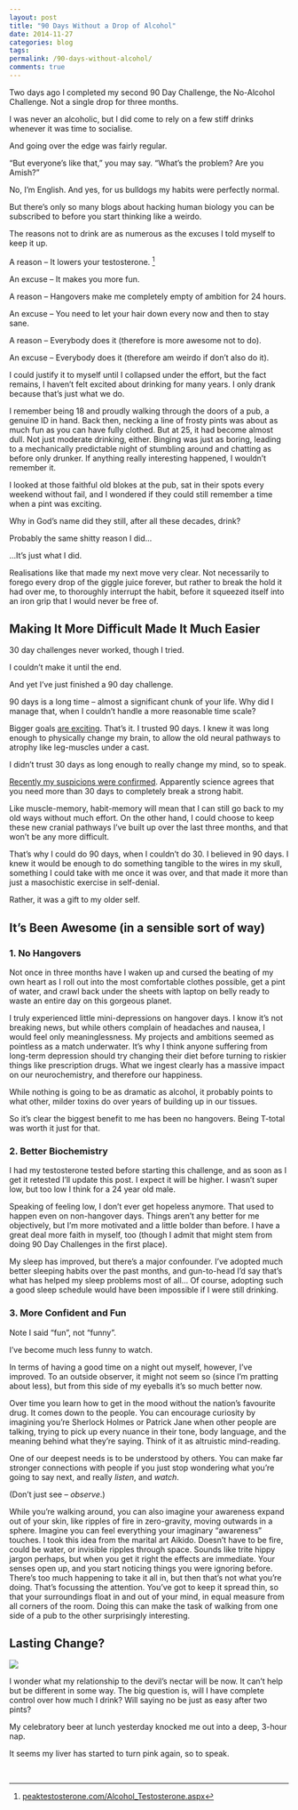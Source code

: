 ```yaml
---
layout: post
title: "90 Days Without a Drop of Alcohol"
date: 2014-11-27 
categories: blog
tags: 
permalink: /90-days-without-alcohol/
comments: true
---
```


Two days ago I completed my second 90 Day Challenge, the No-Alcohol Challenge. Not a single drop for three months.

I was never an alcoholic, but I did come to rely on a few stiff drinks whenever it was time to socialise.

And going over the edge was fairly regular.

“But everyone’s like that,” you may say. “What’s the problem? Are you Amish?”

No, I’m English. And yes, for us bulldogs my habits were perfectly normal.

But there’s only so many blogs about hacking human biology you can be subscribed to before you start thinking like a weirdo.

The reasons not to drink are as numerous as the excuses I told myself to keep it up.

A reason – It lowers your testosterone. [^1]

An excuse – It makes you more fun.

A reason – Hangovers make me completely empty of ambition for 24 hours.

An excuse – You need to let your hair down every now and then to stay sane.

A reason – Everybody does it (therefore is more awesome not to do).

An excuse – Everybody does it (therefore am weirdo if don’t also do it).

I could justify it to myself until I collapsed under the effort, but the fact remains, I haven’t felt excited about drinking for many years. I only drank because that’s just what we do.

I remember being 18 and proudly walking through the doors of a pub, a genuine ID in hand. Back then, necking a line of frosty pints was about as much fun as you can have fully clothed. But at 25, it had become almost dull. Not just moderate drinking, either. Binging was just as boring, leading to a mechanically predictable night of stumbling around and chatting as before only drunker. If anything really interesting happened, I wouldn’t remember it.

I looked at those faithful old blokes at the pub, sat in their spots every weekend without fail, and I wondered if they could still remember a time when a pint was exciting.

Why in God’s name did they still, after all these decades, drink?

Probably the same shitty reason I did…

…It’s just what I did.

Realisations like that made my next move very clear. Not necessarily to forego every drop of the giggle juice forever, but rather to break the hold it had over me, to thoroughly interrupt the habit, before it squeezed itself into an iron grip that I would never be free of.



## Making It More Difficult Made It Much Easier

30 day challenges never worked, though I tried.

I couldn’t make it until the end.

And yet I’ve just finished a 90 day challenge.

90 days is a long time – almost a significant chunk of your life. Why did I manage that, when I couldn’t handle a more reasonable time scale?

Bigger goals [are exciting](http://www.scotthyoung.com/blog/2013/10/29/bold-moves/). That’s it. I trusted 90 days. I knew it was long enough to physically change my brain, to allow the old neural pathways to atrophy like leg-muscles under a cast.

I didn’t trust 30 days as long enough to really change my mind, so to speak.

[Recently my suspicions were confirmed](https://www.bulletproofexec.com/maneesh-sethi-hacking-habits-accountability-time-management-with-pavlok-158/). Apparently science agrees that you need more than 30 days to completely break a strong habit. 

Like muscle-memory, habit-memory will mean that I can still go back to my old ways without much effort. On the other hand, I could choose to keep these new cranial pathways I’ve built up over the last three months, and that won’t be any more difficult.

That’s why I could do 90 days, when I couldn’t do 30. I believed in 90 days. I knew it would be enough to do something tangible to the wires in my skull, something I could take with me once it was over, and that made it more than just a masochistic exercise in self-denial.

Rather, it was a gift to my older self. 



## It’s Been Awesome (in a sensible sort of way)

### 1. No Hangovers

Not once in three months have I waken up and cursed the beating of my own heart as I roll out into the most comfortable clothes possible, get a pint of water, and crawl back under the sheets with laptop on belly ready to waste an entire day on this gorgeous planet.

I truly experienced little mini-depressions on hangover days. I know it’s not breaking news, but while others complain of headaches and nausea, I would feel only meaninglessness. My projects and ambitions seemed as pointless as a match underwater. It’s why I think anyone suffering from long-term depression should try changing their diet before turning to riskier things like prescription drugs. What we ingest clearly has a massive impact on our neurochemistry, and therefore our happiness.

While nothing is going to be as dramatic as alcohol, it probably points to what other, milder toxins do over years of building up in our tissues.

So it’s clear the biggest benefit to me has been no hangovers. Being T-total was worth it just for that.


### 2. Better Biochemistry

I had my testosterone tested before starting this challenge, and as soon as I get it retested I’ll update this post. I expect it will be higher. I wasn’t super low, but too low I think for a 24 year old male.

Speaking of feeling low, I don’t ever get hopeless anymore. That used to happen even on non-hangover days. Things aren’t any better for me objectively, but I’m more motivated and a little bolder than before. I have a great deal more faith in myself, too (though I admit that might stem from doing 90 Day Challenges in the first place).

My sleep has improved, but there’s a major confounder. I’ve adopted much better sleeping habits over the past months, and gun-to-head I’d say that’s what has helped my sleep problems most of all… Of course, adopting such a good sleep schedule would have been impossible if I were still drinking. 



### 3. More Confident and Fun

Note I said “fun”, not “funny”.

I’ve become much less funny to watch.

In terms of having a good time on a night out myself, however, I’ve improved. To an outside observer, it might not seem so (since I’m pratting about less), but from this side of my eyeballs it’s so much better now.

Over time you learn how to get in the mood without the nation’s favourite drug. It comes down to the people. You can encourage curiosity by imagining you’re Sherlock Holmes or Patrick Jane when other people are talking, trying to pick up every nuance in their tone, body language, and the meaning behind what they’re saying. Think of it as altruistic mind-reading.

One of our deepest needs is to be understood by others. You can make far stronger connections with people if you just stop wondering what you’re going to say next, and really *listen*, and *watch*. 

(Don’t just see – *observe*.)

While you’re walking around, you can also imagine your awareness expand out of your skin, like ripples of fire in zero-gravity, moving outwards in a sphere. Imagine you can feel everything your imaginary “awareness” touches. I took this idea from the marital art Aikido. Doesn’t have to be fire, could be water, or invisible ripples through space. Sounds like trite hippy jargon perhaps, but when you get it right the effects are immediate. Your senses open up, and you start noticing things you were ignoring before. There’s too much happening to take it all in, but then that’s not what you’re doing. That’s focussing the attention. You’ve got to keep it spread thin, so that your surroundings float in and out of your mind, in equal measure from all corners of the room. Doing this can make the task of walking from one side of a pub to the other surprisingly interesting.



## Lasting Change?

<img src="../images/2014-11-27-my-first-drink-in-90-days.jpg">

I wonder what my relationship to the devil’s nectar will be now. It can’t help but be different in some way. The big question is, will I have complete control over how much I drink? Will saying no be just as easy after two pints?

My celebratory beer at lunch yesterday knocked me out into a deep, 3-hour nap.

It seems my liver has started to turn pink again, so to speak.

 
<!--
(Main image credit: [Laney](https://www.flickr.com/photos/hansel5569/))
-->

[^1]: [peaktestosterone.com/Alcohol_Testosterone.aspx](http://peaktestosterone.com/Alcohol_Testosterone.aspx)

&nbsp;

